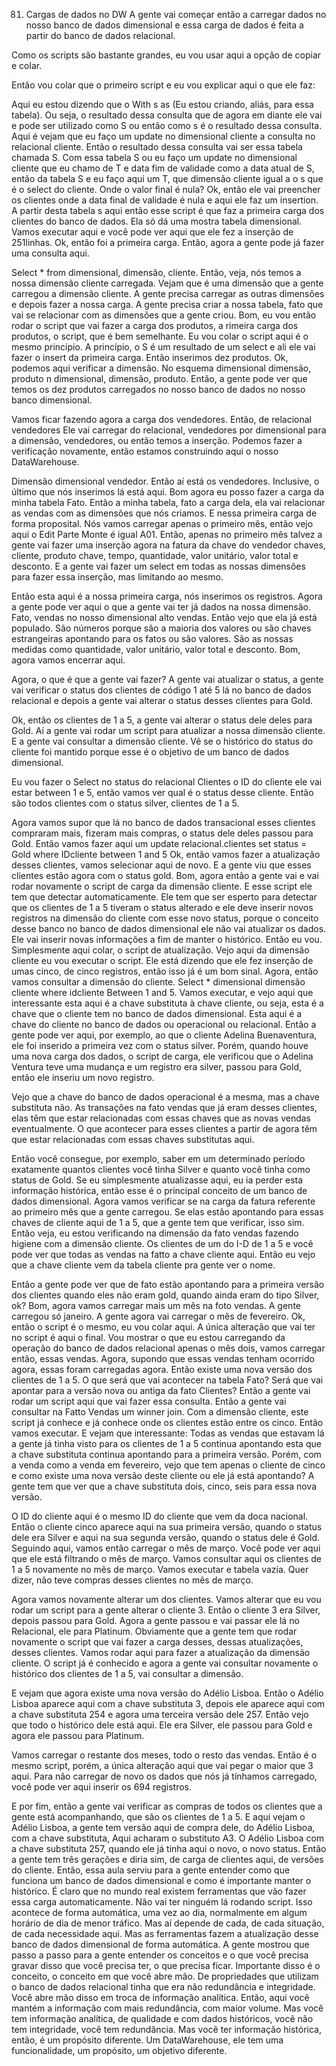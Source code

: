 81. Cargas de dados no DW
A gente vai começar então a carregar dados no nosso banco de dados dimensional e essa carga de dados é feita a partir do banco de dados relacional.

Como os scripts são bastante grandes, eu vou usar aqui a opção de copiar e colar.

Então vou colar que o primeiro script e eu vou explicar aqui o que ele faz:

Aqui eu estou dizendo que o With s as (Eu estou criando, aliás, para essa tabela). Ou seja, o resultado dessa consulta que de agora em diante ele vai e pode ser utilizado como S ou então como s é o resultado dessa consulta.
Aqui é vejam que eu faço um update no dimensional cliente a consulta no relacional cliente. Então o resultado dessa consulta vai ser essa tabela chamada S. Com essa tabela S ou eu faço um update no dimensional cliente que eu chamo de T e data fim de validade como a data atual de S, então da tabela S e eu faço aqui um T, que dimensão cliente igual a o s que é o select do cliente. Onde o valor final é nula?
Ok, então ele vai preencher os clientes onde a data final de validade é nula e aqui ele faz um insertion. A partir desta tabela s aqui então esse script é que faz a primeira carga dos clientes do banco de dados. Ela só dá uma mostra tabela dimensional. Vamos executar aqui e você pode ver aqui que ele fez a inserção de 251linhas. Ok, então foi a primeira carga. Então, agora a gente pode já fazer uma consulta aqui.

Select * from dimensional, dimensão, cliente.
Então, veja, nós temos a nossa dimensão cliente carregada. Vejam que é uma dimensão que a gente carregou a dimensão cliente. A gente precisa carregar as outras dimensões e depois fazer a nossa carga. A gente precisa criar a nossa tabela, fato que vai se relacionar com as dimensões que a gente criou.
Bom, eu vou então rodar o script que vai fazer a carga dos produtos, a rimeira carga dos produtos, o script, que é bem semelhante. Eu vou colar o script aqui é o mesmo princípio. A princípio, o S é um resultado de um select e ali ele vai fazer o insert da primeira carga. Então inserimos dez produtos. Ok, podemos aqui verificar a dimensão.
No esquema dimensional dimensão, produto n dimensional, dimensão, produto. Então, a gente pode ver que temos os dez produtos carregados no nosso banco de dados no nosso banco dimensional.

Vamos ficar fazendo agora a carga dos vendedores.
Então, de relacional vendedores Ele vai carregar do relacional, vendedores por dimensional para a dimensão, vendedores, ou então temos a inserção.
Podemos fazer a verificação novamente, então estamos construindo aqui o nosso DataWarehouse.

Dimensão dimensional vendedor. Então aí está os vendedores. Inclusive, o último que nós inserimos lá está aqui.
Bom agora eu posso fazer a carga da minha tabela Fato.
Então a minha tabela, fato a carga dela, ela vai relacionar as vendas com as dimensões que nós criamos.
E nessa primeira carga de forma proposital. Nós vamos carregar apenas o primeiro mês, então vejo aqui o Edit Parte Monte é igual A01. Então, apenas no primeiro mês talvez a gente vai fazer uma inserção agora na fatura da chave do vendedor chaves, cliente, produto chave, tempo, quantidade, valor unitário, valor total e desconto. E a gente vai fazer um select em todas as nossas dimensões para fazer essa inserção, mas limitando ao mesmo. 

Então esta aqui é a nossa primeira carga, nós inserimos os registros.
Agora a gente pode ver aqui o que a gente vai ter já dados na nossa dimensão.
Fato, vendas no nosso dimensional alto vendas. Então vejo que ela já está populado.
São números porque são a maioria dos valores ou são chaves estrangeiras apontando para os fatos ou são valores. São as nossas medidas como quantidade, valor unitário, valor total e desconto. Bom, agora vamos encerrar aqui.

Agora, o que é que a gente vai fazer? A gente vai atualizar o status, a gente vai verificar o status dos clientes de código 1 até 5 lá no banco de dados relacional e depois a gente vai alterar o status desses clientes para Gold.

Ok, então os clientes de 1 a 5, a gente vai alterar o status dele deles para Gold. Aí a gente vai rodar um script para atualizar a nossa dimensão cliente. E a gente vai consultar a dimensão cliente.
Vê se o histórico do status do cliente foi mantido porque esse é o objetivo de um banco de dados dimensional.

Eu vou fazer o Select no status do relacional Clientes o ID do cliente ele vai estar between 1 e 5, então vamos ver qual é o status desse cliente. Então são todos clientes com o status silver, clientes de 1 a 5.

Agora vamos supor que lá no banco de dados transacional esses clientes compraram mais, fizeram mais compras, o status dele deles passou para Gold.
Então vamos fazer aqui um update relacional.clientes set status = Gold where IDcliente between 1 and 5
Ok, então vamos fazer a atualização desses clientes, vamos selecionar aqui de novo. E a gente viu que esses clientes estão agora com o status gold. Bom, agora então a gente vai e vai rodar novamente o script de carga da dimensão cliente.
E esse script ele tem que detectar automaticamente. Ele tem que ser esperto para detectar que os clientes de 1 a 5 tiveram o status alterado e ele deve inserir novos registros na dimensão do cliente com esse novo status, porque o conceito desse banco no banco de dados dimensional ele não vai atualizar os dados. Ele vai inserir novas informações a fim de manter o histórico.
Então eu vou.
Simplesmente aqui colar, o script de atualização. Vejo aqui da dimensão cliente eu vou executar o script. Ele está dizendo que ele fez inserção de umas cinco, de cinco registros, então isso já é um bom sinal.
Agora, então vamos consultar a dimensão do cliente.
Select * dimensional dimensão cliente where idcliente Between 1 and 5.
 Vamos executar, e vejo aqui que interessante esta aqui é a chave substituta à chave cliente, ou seja, esta é a chave que o cliente tem no banco de dados dimensional.
Esta aqui é a chave do cliente no banco de dados ou operacional ou relacional. Então a gente pode ver aqui, por exemplo, ao que o cliente Adelina Buenaventura, ele foi inserido a primeira vez com o status silver. Porém, quando houve uma nova carga dos dados, o script de carga, ele verificou que o Adelina Ventura teve uma mudança e um registro era silver, passou para Gold, então ele inseriu um novo registro.

Vejo que a chave do banco de dados operacional é a mesma, mas a chave substituta não.
As transações na fato vendas que já eram desses clientes, elas têm que estar relacionadas com essas chaves que as novas vendas eventualmente. O que acontecer para esses clientes a partir de agora têm que estar relacionadas com essas chaves substitutas aqui.

Então você consegue, por exemplo, saber em um determinado período exatamente quantos clientes você tinha Silver e quanto você tinha como status de Gold. Se eu simplesmente atualizasse aqui, eu ia perder esta informação histórica, então esse é o principal conceito de um banco de dados dimensional.
Agora vamos verificar se na carga da fatura referente ao primeiro mês que a gente carregou. Se elas estão apontando para essas chaves de cliente aqui de 1 a 5, que a gente tem que verificar, isso sim. 
Então veja, eu estou verificando na dimensão da fato vendas fazendo higiene com a dimensão cliente. Os clientes de um do I-D de 1 a 5 e você pode ver que todas as vendas na fatto a chave cliente aqui. Então eu vejo que a chave cliente vem da tabela cliente pra gente ver o nome.

Então a gente pode ver que de fato estão apontando para a primeira versão dos clientes quando eles não eram gold, quando ainda eram do tipo Silver, ok?
Bom, agora vamos carregar mais um mês na foto vendas. A gente carregou só janeiro. A gente agora vai carregar o mês de fevereiro. Ok, então o script é o mesmo, eu vou colar aqui. A única alteração que vai ter no script é aqui o final.
Vou mostrar o que eu estou carregando da operação do banco de dados relacional apenas o mês dois, vamos carregar então, essas vendas.
Agora, supondo que essas vendas tenham ocorrido agora, essas foram carregadas agora. Então existe uma nova versão dos clientes de 1 a 5.
O que será que vai acontecer na tabela Fato? Será que vai apontar para a versão nova ou antiga da fato Clientes? Então a gente vai rodar um script aqui que vai fazer essa consulta. Então a gente vai consultar na Fatto Vendas um winner join. Com a dimensão cliente, este script já conhece e já conhece onde os clientes estão entre os cinco. Então vamos executar. E vejam que interessante: Todas as vendas que estavam lá a gente já tinha visto para os clientes de 1 a 5 continua apontando esta que a chave substituta continua apontando para a primeira versão. Porém, com a venda como a venda em fevereiro, vejo que tem apenas o cliente de cinco e como existe uma nova versão deste cliente ou ele já está apontando? A gente tem que ver que a chave substituta dois, cinco, seis para essa nova versão.

O ID do cliente aqui é o mesmo ID do cliente que vem da doca nacional.
Então o cliente cinco aparece aqui na sua primeira versão, quando o status dele era Silver e aqui na sua segunda versão, quando o status dele é Gold.
Seguindo aqui, vamos então carregar o mês de março. Você pode ver aqui que ele está filtrando o mês de março. Vamos consultar aqui os clientes de 1 a 5 novamente no mês de março. Vamos executar e tabela vazia. Quer dizer, não teve compras desses clientes no mês de março.

Agora vamos novamente alterar um dos clientes. Vamos alterar que eu vou rodar um script para a gente alterar o cliente 3.
Então o cliente 3 era Silver, depois passou para Gold.
Agora a gente passou e vai passar ele lá no Relacional, ele para Platinum. Obviamente que a gente tem que rodar novamente o script que vai fazer a carga desses, dessas atualizações, desses clientes.
Vamos rodar aqui para fazer a atualização da dimensão cliente.
O script já é conhecido e agora a gente vai consultar novamente o histórico dos clientes de 1 a 5, vai consultar a dimensão.

E vejam que agora existe uma nova versão do Adélio Lisboa. Então o Adélio Lisboa aparece aqui com a chave substituta 3, depois ele aparece aqui com a chave substituta 254 e agora uma terceira versão dele 257. Então vejo que todo o histórico dele está aqui. Ele era Silver, ele passou para Gold e agora ele passou para Platinum.

Vamos carregar o restante dos meses, todo o resto das vendas. Então é o mesmo script, porém, a única alteração aqui que vai pegar o maior que 3 aqui.
Para não carregar de novo os dados que nós já tínhamos carregado, você pode ver aqui inserir os 694 registros.

E por fim, então a gente vai verificar as compras de todos os clientes que a gente está acompanhando, que são os clientes de 1 a 5.
E aqui vejam o Adélio Lisboa, a gente tem versão aqui de compra dele, do Adélio Lisboa, com a chave substituta, Aqui acharam o substituto A3.
O Adélio Lisboa com a chave substituta 257, quando ele já tinha aqui o novo, o novo status. Então a gente tem três gerações e diria sim, de carga de clientes aqui, de versões do cliente.
Então, essa aula serviu para a gente entender como que funciona um banco de dados dimensional e como é importante manter o histórico. É claro que no mundo real existem ferramentas que vão fazer essa carga automaticamente.
Não vai ter ninguém lá rodando script. Isso acontece de forma automática, uma vez ao dia, normalmente em algum horário de dia de menor tráfico.
Mas aí depende de cada, de cada situação, de cada necessidade aqui.
Mas as ferramentas fazem a atualização desse banco de dados dimensional de forma automática.
A gente mostrou que passo a passo para a gente entender os conceitos e o que você precisa gravar disso que você precisa ter, o que precisa ficar.
Importante disso é o conceito, o conceito em que você abre mão.
De propriedades que utilizam o banco de dados relacional tinha que era não redundância e integridade. Você abre mão disso em troca de informação analítica.
Então, aqui você mantém a informação com mais redundância, com maior volume. Mas você tem informação analítica, de qualidade e com dados históricos, você não tem integridade, você tem redundância.
Mas você ter informação histórica, então, é um propósito diferente. Um DataWarehouse, ele tem uma funcionalidade, um propósito, um objetivo diferente.
